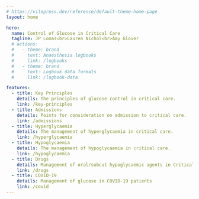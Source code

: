 ```yaml
---
# https://vitepress.dev/reference/default-theme-home-page
layout: home

hero:
  name: Control of Glucose in Critical Care
  tagline: JP Lomas<br>Lauren Nichol<br>Amy Glover
  # actions:
  #   - theme: brand
  #     text: Anaesthesia logbooks
  #     link: /logbooks
  #   - theme: brand
  #     text: Logbook data formats
  #     link: /logbook-data

features:
  - title: Key Principles
    details: The principles of glucose control in critical care.
    link: /key-principles
  - title: Admissions
    details: Points for consideration on admission to critical care.
    link: /admissions
  - title: Hyperglycaemia
    details: The management of hyperglycaemia in critical care.
    link: /hyperglycaemia
  - title: Hypoglycaemia
    details: The management of hypoglycaemia in critical care.
    link: /hypoglycaemia
  - title: Drugs
    details: Management of oral/subcut hypoglycaemic agents in Critical Care
    link: /drugs
  - title: COVID-19
    details: Management of glucose in COVID-19 patients
    link: /covid
---
```


